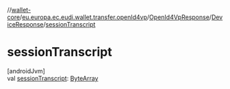 //[wallet-core](../../../../index.md)/[eu.europa.ec.eudi.wallet.transfer.openId4vp](../../index.md)/[OpenId4VpResponse](../index.md)/[DeviceResponse](index.md)/[sessionTranscript](session-transcript.md)

# sessionTranscript

[androidJvm]\
val [sessionTranscript](session-transcript.md): [ByteArray](https://kotlinlang.org/api/latest/jvm/stdlib/kotlin-stdlib/kotlin/-byte-array/index.html)
